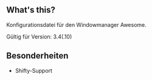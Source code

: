 What's this?
------------

Konfigurationsdatei für den Windowmanager Awesome.

Gültig für Version: 3.4(.10)

Besonderheiten
--------------

- Shifty-Support
